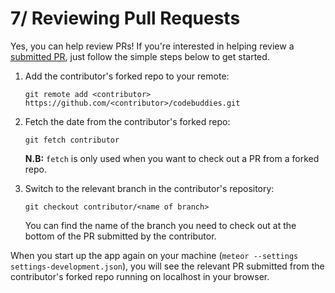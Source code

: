 # 7/ Reviewing Pull Requests

Yes, you can help review PRs! If you're interested in helping review a [submitted PR](https://github.com/codebuddies/codebuddies/pulls), just follow the simple steps below to get started.

1. Add the contributor's forked repo to your remote:

   `git remote add <contributor> https://github.com/<contributor>/codebuddies.git`

2. Fetch the date from the contributor's forked repo:

   `git fetch contributor`

   **N.B:** `fetch` is only used when you want to check out a PR from a forked repo.

3. Switch to the relevant branch in the contributor's repository:

   `git checkout contributor/<name of branch>`

   You can find the name of the branch you need to check out at the bottom of the PR submitted by the contributor.

When you start up the app again on your machine \(`meteor --settings settings-development.json`\), you will see the relevant PR submitted from the contributor's forked repo running on localhost in your browser.

